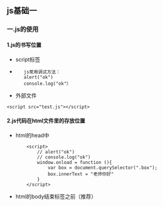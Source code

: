 ## js基础一

### 一.js的使用

#### 1.js的书写位置

- script标签

- ```
     js常用调试方法：
     alert("ok")
     console.log("ok"）
  ```

- 外部文件

```
<script src="test.js"></script>
```

#### 2.js代码在html文件里的存放位置

- html的head中

  ```
      <script>
          // alert("ok")
          // console.log("ok")
          window.onload = function (){
              var box = document.querySelector(".box");
              box.innerText = "老师你好"
          }
      </script>
  ```

- html的body结束标签之前（推荐）

  

  